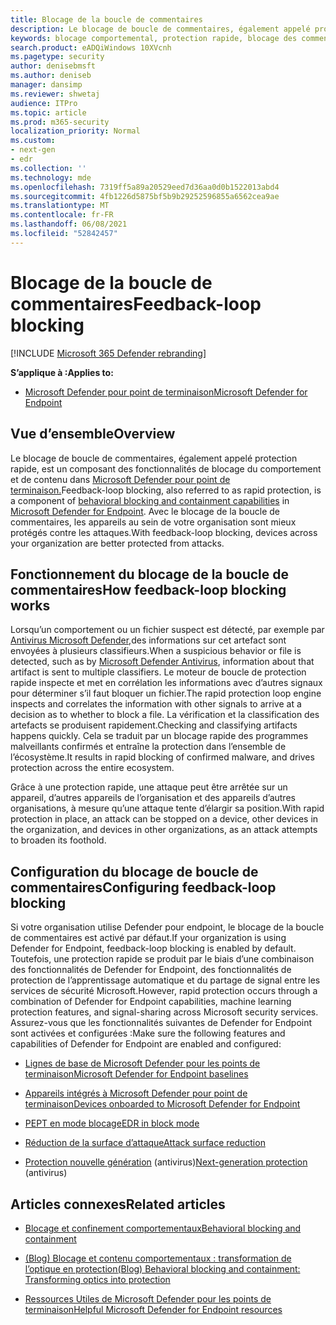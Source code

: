 ```yaml
---
title: Blocage de la boucle de commentaires
description: Le blocage de boucle de commentaires, également appelé protection rapide, fait partie des fonctionnalités de blocage du comportement et de blocage de contenu dans Microsoft Defender pour point de terminaison
keywords: blocage comportemental, protection rapide, blocage des commentaires, Microsoft Defender pour point de terminaison
search.product: eADQiWindows 10XVcnh
ms.pagetype: security
author: denisebmsft
ms.author: deniseb
manager: dansimp
ms.reviewer: shwetaj
audience: ITPro
ms.topic: article
ms.prod: m365-security
localization_priority: Normal
ms.custom:
- next-gen
- edr
ms.collection: ''
ms.technology: mde
ms.openlocfilehash: 7319ff5a89a20529eed7d36aa0d0b1522013abd4
ms.sourcegitcommit: 4fb1226d5875bf5b9b29252596855a6562cea9ae
ms.translationtype: MT
ms.contentlocale: fr-FR
ms.lasthandoff: 06/08/2021
ms.locfileid: "52842457"
---
```

# <a name="feedback-loop-blocking"></a><span data-ttu-id="ffb5e-104">Blocage de la boucle de commentaires</span><span class="sxs-lookup"><span data-stu-id="ffb5e-104">Feedback-loop blocking</span></span>

[!INCLUDE [Microsoft 365 Defender rebranding](../../includes/microsoft-defender.md)]


<span data-ttu-id="ffb5e-105">**S’applique à :**</span><span class="sxs-lookup"><span data-stu-id="ffb5e-105">**Applies to:**</span></span>
- [<span data-ttu-id="ffb5e-106">Microsoft Defender pour point de terminaison</span><span class="sxs-lookup"><span data-stu-id="ffb5e-106">Microsoft Defender for Endpoint</span></span>](https://go.microsoft.com/fwlink/?linkid=2154037)

## <a name="overview"></a><span data-ttu-id="ffb5e-107">Vue d’ensemble</span><span class="sxs-lookup"><span data-stu-id="ffb5e-107">Overview</span></span>

<span data-ttu-id="ffb5e-108">Le blocage de boucle de commentaires, également appelé [](/microsoft-365/security/defender-endpoint/behavioral-blocking-containment) protection rapide, est un composant des fonctionnalités de blocage du comportement et de contenu dans [Microsoft Defender pour point de terminaison.](/windows/security/threat-protection/)</span><span class="sxs-lookup"><span data-stu-id="ffb5e-108">Feedback-loop blocking, also referred to as rapid protection, is a component of [behavioral blocking and containment capabilities](/microsoft-365/security/defender-endpoint/behavioral-blocking-containment) in [Microsoft Defender for Endpoint](/windows/security/threat-protection/).</span></span> <span data-ttu-id="ffb5e-109">Avec le blocage de la boucle de commentaires, les appareils au sein de votre organisation sont mieux protégés contre les attaques.</span><span class="sxs-lookup"><span data-stu-id="ffb5e-109">With feedback-loop blocking, devices across your organization are better protected from attacks.</span></span> 

## <a name="how-feedback-loop-blocking-works"></a><span data-ttu-id="ffb5e-110">Fonctionnement du blocage de la boucle de commentaires</span><span class="sxs-lookup"><span data-stu-id="ffb5e-110">How feedback-loop blocking works</span></span>

<span data-ttu-id="ffb5e-111">Lorsqu’un comportement ou un fichier suspect est détecté, par exemple par [Antivirus Microsoft Defender,](/windows/security/threat-protection/microsoft-defender-antivirus/microsoft-defender-antivirus-in-windows-10)des informations sur cet artefact sont envoyées à plusieurs classifieurs.</span><span class="sxs-lookup"><span data-stu-id="ffb5e-111">When a suspicious behavior or file is detected, such as by [Microsoft Defender Antivirus](/windows/security/threat-protection/microsoft-defender-antivirus/microsoft-defender-antivirus-in-windows-10), information about that artifact is sent to multiple classifiers.</span></span> <span data-ttu-id="ffb5e-112">Le moteur de boucle de protection rapide inspecte et met en corrélation les informations avec d’autres signaux pour déterminer s’il faut bloquer un fichier.</span><span class="sxs-lookup"><span data-stu-id="ffb5e-112">The rapid protection loop engine inspects and correlates the information with other signals to arrive at a decision as to whether to block a file.</span></span> <span data-ttu-id="ffb5e-113">La vérification et la classification des artefacts se produisent rapidement.</span><span class="sxs-lookup"><span data-stu-id="ffb5e-113">Checking and classifying artifacts happens quickly.</span></span> <span data-ttu-id="ffb5e-114">Cela se traduit par un blocage rapide des programmes malveillants confirmés et entraîne la protection dans l’ensemble de l’écosystème.</span><span class="sxs-lookup"><span data-stu-id="ffb5e-114">It results in rapid blocking of confirmed malware, and drives protection across the entire ecosystem.</span></span> 

<span data-ttu-id="ffb5e-115">Grâce à une protection rapide, une attaque peut être arrêtée sur un appareil, d’autres appareils de l’organisation et des appareils d’autres organisations, à mesure qu’une attaque tente d’élargir sa position.</span><span class="sxs-lookup"><span data-stu-id="ffb5e-115">With rapid protection in place, an attack can be stopped on a device, other devices in the organization, and devices in other organizations, as an attack attempts to broaden its foothold.</span></span>


## <a name="configuring-feedback-loop-blocking"></a><span data-ttu-id="ffb5e-116">Configuration du blocage de boucle de commentaires</span><span class="sxs-lookup"><span data-stu-id="ffb5e-116">Configuring feedback-loop blocking</span></span>

<span data-ttu-id="ffb5e-117">Si votre organisation utilise Defender pour endpoint, le blocage de la boucle de commentaires est activé par défaut.</span><span class="sxs-lookup"><span data-stu-id="ffb5e-117">If your organization is using Defender for Endpoint, feedback-loop blocking is enabled by default.</span></span> <span data-ttu-id="ffb5e-118">Toutefois, une protection rapide se produit par le biais d’une combinaison des fonctionnalités de Defender for Endpoint, des fonctionnalités de protection de l’apprentissage automatique et du partage de signal entre les services de sécurité Microsoft.</span><span class="sxs-lookup"><span data-stu-id="ffb5e-118">However, rapid protection occurs through a combination of Defender for Endpoint capabilities, machine learning protection features, and signal-sharing across Microsoft security services.</span></span> <span data-ttu-id="ffb5e-119">Assurez-vous que les fonctionnalités suivantes de Defender for Endpoint sont activées et configurées :</span><span class="sxs-lookup"><span data-stu-id="ffb5e-119">Make sure the following features and capabilities of Defender for Endpoint are enabled and configured:</span></span>

- [<span data-ttu-id="ffb5e-120">Lignes de base de Microsoft Defender pour les points de terminaison</span><span class="sxs-lookup"><span data-stu-id="ffb5e-120">Microsoft Defender for Endpoint baselines</span></span>](/microsoft-365/security/defender-endpoint/configure-machines-security-baseline)

- [<span data-ttu-id="ffb5e-121">Appareils intégrés à Microsoft Defender pour point de terminaison</span><span class="sxs-lookup"><span data-stu-id="ffb5e-121">Devices onboarded to Microsoft Defender for Endpoint</span></span>](/microsoft-365/security/defender-endpoint/onboard-configure)

- [<span data-ttu-id="ffb5e-122">PEPT en mode blocage</span><span class="sxs-lookup"><span data-stu-id="ffb5e-122">EDR in block mode</span></span>](/microsoft-365/security/defender-endpoint/edr-in-block-mode)

- [<span data-ttu-id="ffb5e-123">Réduction de la surface d’attaque</span><span class="sxs-lookup"><span data-stu-id="ffb5e-123">Attack surface reduction</span></span>](/microsoft-365/security/defender-endpoint/attack-surface-reduction)

- <span data-ttu-id="ffb5e-124">[Protection nouvelle génération](/windows/security/threat-protection/microsoft-defender-antivirus/configure-microsoft-defender-antivirus-features) (antivirus)</span><span class="sxs-lookup"><span data-stu-id="ffb5e-124">[Next-generation protection](/windows/security/threat-protection/microsoft-defender-antivirus/configure-microsoft-defender-antivirus-features) (antivirus)</span></span>

## <a name="related-articles"></a><span data-ttu-id="ffb5e-125">Articles connexes</span><span class="sxs-lookup"><span data-stu-id="ffb5e-125">Related articles</span></span>

- [<span data-ttu-id="ffb5e-126">Blocage et confinement comportementaux</span><span class="sxs-lookup"><span data-stu-id="ffb5e-126">Behavioral blocking and containment</span></span>](behavioral-blocking-containment.md)

- [<span data-ttu-id="ffb5e-127">(Blog) Blocage et contenu comportementaux : transformation de l’optique en protection</span><span class="sxs-lookup"><span data-stu-id="ffb5e-127">(Blog) Behavioral blocking and containment: Transforming optics into protection</span></span>](https://www.microsoft.com/security/blog/2020/03/09/behavioral-blocking-and-containment-transforming-optics-into-protection/)

- [<span data-ttu-id="ffb5e-128">Ressources Utiles de Microsoft Defender pour les points de terminaison</span><span class="sxs-lookup"><span data-stu-id="ffb5e-128">Helpful Microsoft Defender for Endpoint resources</span></span>](/microsoft-365/security/defender-endpoint/helpful-resources)
